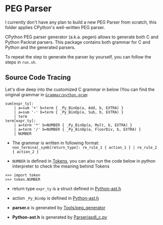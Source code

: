 # PEG Parser

I currently don't have any plan to build a new PEG Parser from scratch, this folder applies CPython's well-written PEG parser.

CPython PEG parser generator (a.k.a. pegen) allows to generate both C and Python Packrat parsers. This package contains both grammar for C and Python and the generated parsers.

To repeat the step to generate the parser by yourself, you can follow the steps in `run.sh`.

## Source Code Tracing

Let's dive deep into the customized C grammar in below (You can find the original grammar in [`Grammar/python.gram`](https://github.com/python/cpython/blob/master/Grammar/python.gram):

```
sum[expr_ty]:
    | a=sum '+' b=term { _Py_BinOp(a, Add, b, EXTRA) }
    | a=sum '-' b=term { _Py_BinOp(a, Sub, b, EXTRA) }
    | term
term[expr_ty]:
    | a=term '*' b=NUMBER { _Py_BinOp(a, Mult, b, EXTRA) }
    | a=term '/' b=NUMBER { _Py_BinOp(a, FloorDiv, b, EXTRA) }
    | NUMBER
```

- The grammar is written in following format: `non_terminal_symb[return_type]: re_rule_1 { action_1 } | re_rule_2 { action_2 }`

- `NUMBER` is defined in [Tokens](https://github.com/python/cpython/blob/master/Grammar/Tokens#L3), you can also run the code below in python interpreter to check the meaning behind Tokens

```
>>> import token
>>> token.NUMBER
```

- return type `expr_ty` is a struct defined in [Python-ast.h](https://github.com/python/cpython/blob/5cf4782a2630629d0978bf4cf6b6340365f449b2/Include/Python-ast.h#L18)

- action `_Py_BinOp` is defined in [Python-ast.h](https://github.com/python/cpython/blob/5cf4782a2630629d0978bf4cf6b6340365f449b2/Include/Python-ast.h#L654-L657)

- **parser.c** is generated by [Tools/peg_generator](https://github.com/python/cpython/blob/58fb156edda1a0e924a38bfed494bd06cb09c9a3/Tools/peg_generator)

- **Python-ast.h** is generated by [Parser/asdl_c.py](https://github.com/python/cpython/blob/366dc3a1354078e38808b9c16276e97cca5b8aaf/Parser/asdl_c.py)
